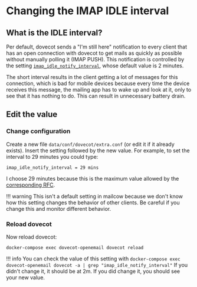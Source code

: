 # Changing the IMAP IDLE interval
## What is the IDLE interval?
Per default, dovecot sends a "I'm still here" notification to every client that has an open connection with dovecot to get mails as quickly as possible without manually polling it (IMAP PUSH). This notification is controlled by the setting [`imap_idle_notify_interval`](https://wiki.dovecot.org/Timeouts), whose default value is 2 minutes. 

The short interval results in the client getting a lot of messages for this connection, which is bad for mobile devices because every time the device receives this message, the mailing app has to wake up and look at it, only to see that it has nothing to do. This can result in unnecessary battery drain.

## Edit the value
### Change configuration
Create a new file `data/conf/dovecot/extra.conf` (or edit it if it already exists).
Insert the setting followed by the new value. For example, to set the interval to 29 minutes you could type:

```
imap_idle_notify_interval = 29 mins
```

I choose 29 minutes because this is the maximum value allowed by the [corresponding RFC](https://tools.ietf.org/html/rfc2177).

!!! warning
	This isn't a default setting in mailcow because we don't know how this setting changes the behavior of other clients. Be careful if you change this and monitor different behavior.

### Reload dovecot
Now reload dovecot:
```
docker-compose exec dovecot-openemail dovecot reload
```

!!! info
	You can check the value of this setting with 
	```
	docker-compose exec dovecot-openemail dovecot -a | grep "imap_idle_notify_interval"
	```
	If you didn't change it, it should be at 2m. If you did change it, you should see your new value.



